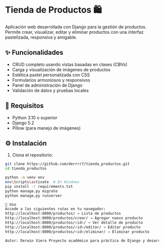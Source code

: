 # Tienda de Productos 🛍️

Aplicación web desarrollada con Django para la gestión de productos. Permite crear, visualizar, editar y eliminar productos con una interfaz pastelizada, responsiva y amigable.

## ✨ Funcionalidades

- CRUD completo usando vistas basadas en clases (CBVs)
- Carga y visualización de imágenes de productos
- Estética pastel personalizada con CSS
- Formularios armoniosos y responsivos
- Panel de administración de Django
- Validación de datos y pruebas locales

## 🧰 Requisitos

- Python 3.10 o superior
- Django 5.2
- Pillow (para manejo de imágenes)

## ⚙️ Instalación

1. Clona el repositorio:

```bash
git clone https://github.com/derrrr7/tienda_productos.git
cd tienda_productos

python -m venv env
env\Scripts\activate  # En Windows
pip install -r requirements.txt
python manage.py migrate
python manage.py runserver

🚀 Uso
Accede a las siguientes rutas en tu navegador:
http://localhost:8000/productos/ → Lista de productos
http://localhost:8000/productos/crear/ → Agregar nuevo producto
http://localhost:8000/productos/<id>/ → Ver detalle de producto
http://localhost:8000/productos/<id>/editar/ → Editar producto
http://localhost:8000/productos/<id>/eliminar/ → Eliminar producto

Autor: Derwin Viera Proyecto académico para práctica de Django y desarrollo web
